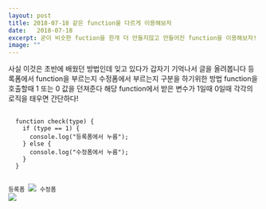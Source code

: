 ```yaml
---
layout: post
title: 2018-07-18 같은 function을 다르게 이용해보자
date:   2018-07-18
excerpt: 굳이 비슷한 fuction을 한개 더 만들지않고 만들어진 function을 이용해보자!
image: ""
---
```


<div>
사실 이것은 초반에 배웠던 방법인데 잊고 있다가 갑자기 기억나서 글을 올려봅니다
등록폼에서 function을 부르는지 수정폼에서 부르는지 구분을 하기위한 방법
function을 호출할때 1 또는 0 값을 던져준다
해당 function에서 받은 변수가 1일때 0일때 각각의 로직을 태우면 간단하다!
<pre style="width:100%">
  <code>
  function check(type) {
    if (type == 1) {
      console.log("등록폼에서 누름");
    } else {
      console.log("수정폼에서 누름");
    }
  }
  
  등록폼
  <img src="../../button.gif" onclick=check(1);>
  수정폼
  <img src="../../button.gif" onclick=check(0);>
  </code>
</pre>
</div>
